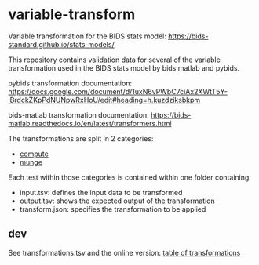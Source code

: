 # variable-transform

Variable transformation for the BIDS stats model:
https://bids-standard.github.io/stats-models/

This repository contains validation data for several of the variable
transformation used in the BIDS stats model by bids matlab and pybids.

pybids transformation documentation:
https://docs.google.com/document/d/1uxN6vPWbC7ciAx2XWtT5Y-lBrdckZKpPdNUNpwRxHoU/edit#heading=h.kuzdziksbkpm

bids-matlab transformation documentation:
https://bids-matlab.readthedocs.io/en/latest/transformers.html

The transformations are split in 2 categories:

- [compute](spec/compute.md)
- [munge](spec/munge.md)

Each test within those categories is contained within one folder containing:

- input.tsv: defines the input data to be transformed
- output.tsv: shows the expected output of the transformation
- transform.json: specifies the transformation to be applied

## dev

See transformations.tsv and the online version:
[table of transformations](https://docs.google.com/spreadsheets/d/1_BykMB9Uybe9javHDwGtQVBC7jqi36eTGpibJsGC8t4/edit#gid=0)
